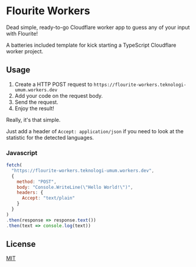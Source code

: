 # Flourite Workers

Dead simple, ready-to-go Cloudflare worker app to guess any of your input with Flourite!

A batteries included template for kick starting a TypeScript Cloudflare worker project.

## Usage

1. Create a HTTP POST request to `https://flourite-workers.teknologi-umum.workers.dev`
2. Add your code on the request body.
3. Send the request.
4. Enjoy the result!

Really, it's that simple.

Just add a header of `Accept: application/json` if you need to look at the statistic for the detected languages.

### Javascript

```js
fetch(
  "https://flourite-workers.teknologi-umum.workers.dev",
  {
    method: "POST",
    body: "Console.WriteLine(\"Hello World!\")",
    headers: {
      Accept: "text/plain"
    }
  }
)
.then(response => response.text())
.then(text => console.log(text))
```

## License

[MIT](./LICENSE)
